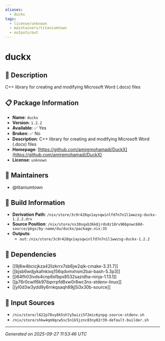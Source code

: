 ```yaml
---
aliases:
  - duckx
tags:
  - license/unknown
  - maintainers/titaniumtown
  - outputs/out
---
```


# duckx

## 📝 Description

C++ library for creating and modifying Microsoft Word (.docx) files

## 📋 Package Information

- **Name**: `duckx`
- **Version**: `1.2.2`
- **Available**: ✅ Yes
- **Broken**: ✅ No
- **Description**: C++ library for creating and modifying Microsoft Word (.docx) files
- **Homepage**: [https://github.com/amiremohamadi/DuckX](https://github.com/amiremohamadi/DuckX)
- **License**: `unknown`
## 👥 Maintainers

- @titaniumtown


## 🔧 Build Information

- **Derivation Path**: `/nix/store/3c9r428qx1aysqwinlfd7n7n1l1wwzsg-duckx-1.2.2.drv`
- **Source Position**: `/nix/store/ns30sqxb36k8jrds8z18rv96bpnwc60d-source/pkgs/by-name/du/duckx/package.nix:35`
- **Outputs**:
  - `out`:  `/nix/store/3c9r428qx1aysqwinlfd7n7n1l1wwzsg-duckx-1.2.2`

## 🔗 Dependencies

- [[9j8w4bcicjkza42lizkrrx7sb6jw2qik-cmake-3.31.7]]
- [[bjsb6wdjykafnkixq156qdvmxhsm2bai-bash-5.3p3]]
- [[i64fh03ivds4cnp6sfbpx8532sazidha-ninja-1.13.1]]
- [[p76r0cwlf6k97ibprrpfd8xw0r8wc3nx-stdenv-linux]]
- [[yl0d3w3ydd9y6rnkqsaqh89jj5i3x30b-source]]

## 📁 Input Sources

- `/nix/store/l622p70vy8k5sh7y5wizi5f2mic6ynpg-source-stdenv.sh`
- `/nix/store/shkw4qm9qcw5sc5n1k5jznc83ny02r39-default-builder.sh`

---
*Generated on 2025-09-27 11:53:46 UTC*
